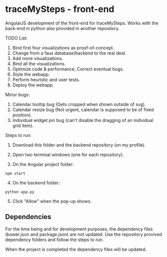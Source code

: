 # traceMySteps - front-end

AngularJS development of the front-end for traceMySteps. Works with the back-end in python also provided in another repository.

TODO List: 

1) Bind first four visualizations as proof-of-concept.
2) Change from a faux database/backend to the real deal.
3) Add more visualizations.
4) Bind all the visualizations.
5) Optimize code & performance; Correct eventual bugs.
6) Style the webapp.
7) Perform heuristic and user tests.
8) Deploy the webapp.

Minor bugs: 

1) Calendar tooltip bug (Gets cropped when shown outside of svg).
2) Calendar resize bug (Not urgent, calendar is supposed to be of fixed position).
3) Individual widget pin bug (can't disable the dragging of an individual grid item).

Steps to run:

1) Download this folder and the backend repository (on my profile).
2) Open two terminal windows (one for each repository).

3) On the Angular project folder:
```
npm start
```

4) On the backend folder:
```
python app.py
```
5) Click "Allow" when the pop-up shows.

## Dependencies

For the time being and for development purposes, the dependency files (bower.json and package.json) are not updated. Use the repository provived dependency folders and follow the steps to run.

When the project is completed the dependency files will be updated.

